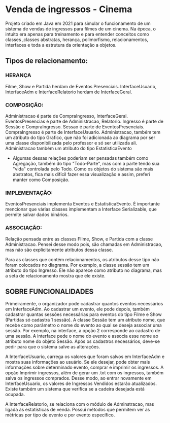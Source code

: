 # Venda de ingressos - Cinema
Projeto criado em Java em 2021 para simular o funcionamento de um sistema de vendas de ingressos para filmes de um cinema. Na época, o intuito era apenas para treinamento e para entender conceitos como classes ,classes abstratas, herança, polimorfismo, relacionamentos, interfaces e toda a estrutura da orientação a objetos. 

## Tipos de relacionamento: 

### HERANÇA 
Filme, Show e Partida herdam de Eventos Presenciais. InterfaceUsuario, InterfaceAdm
e InterfaceRelatorio herdam de InterfaceGeral. 

### COMPOSIÇÃO: 
Administracao é parte de CompraIngresso, InterfaceGeral. EventosPresencias é parte 
de Administracao, Relatorio. Ingresso é parte de Sessão e CompraIngresso. Sessao é parte de 
EventosPresenciais. CompraIngresso é parte de InterfaceUsuario. Administracao, também tem
um atributo do tipo Grafico, que não foi adicionada ao diagrama por ser uma classe disponibilizada
pelo professor e só ser utilizada ali. Administracao também um atributo do tipo EstatisticaEvento

* Algumas dessas relações poderiam ser pensadas também como Agregação, também do tipo
"Todo-Parte", mas com a parte tendo sua "vida" controlada pelo Todo. Como os objetos
do sistema são mais abstratos, fica mais difícil fazer essa visualização e assim, 
preferi manter como Composição. 

### IMPLEMENTAÇÃO: 
EventosPresenciais implementa Eventos e EstatisticaEvento. É importante mencionar
que várias classes implementam a Interface Serializable, que permite salvar dados binários. 

### ASSOCIAÇÃO: 
Relação pensada entre as classes FIlme, Show, e Partida com a classe Administracao.
Pensei desse modo pois, são chamadas em Administracao, mas não são explicitamente atributos dessa classe. 

Para as classes que contém relacionamentos, os atributos desse tipo não foram colocados no diagrama. 
Por exemplo, a classe sessão tem um atributo do tipo Ingresso. Ele não aparece como atributo no 
diagrama, mas a seta de relacionamento mostra que ele existe.

## SOBRE FUNCIONALIDADES

Primeiramente, o organizador pode cadastrar quantos eventos necessários em
InterfaceAdm. Ao cadastrar um evento, ele pode depois, também cadastrar
quantas sessões necessárias para eventos do tipo Filme e Show (Partidas só
cadastra 1 sessão). A classe Sessão tem um atributo nome, que recebe como 
parâmetro o nome do evento ao qual se deseja associar uma sessão. Por exemplo,
na interface, a opção 2 corresponde ao cadastro de uma sessão. A interface pede
o nome do evento e associa esse nome ao atributo nome do objeto Sessão. Após
os cadastros necessários, deve-se pedir para que o sistema salve as alterações.

A InterfaceUsuario, carrega os valores que foram salvos em InterfaceAdm e mostra
suas informações ao usuário. Se ele desejar, pode obter mais informações sobre 
determinado evento, comprar e imprimir os ingressos. A opção Imprimir ingressos, 
além de gerar um .txt com os ingressos, também salva os ingressos comprados. 
Desse modo, ao entrar novamente em InterfaceUsuario, os valores de Ingressos Vendidos
estarão atualizados. Existe também um sistema que verifica se a cadeira desejada 
está ocupada. 

A InterfaceRelatorio, se relaciona com o módulo de Adminstracao, mas ligada às
estatísticas de venda. Possui métodos que permitem ver as métricas por tipo de 
evento e por evento específico.
